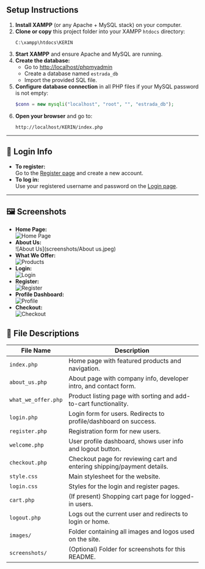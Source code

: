 
##  Setup Instructions

1. **Install XAMPP** (or any Apache + MySQL stack) on your computer.
2. **Clone or copy** this project folder into your XAMPP `htdocs` directory:
    ```
    C:\xampp\htdocs\KERIN
    ```
3. **Start XAMPP** and ensure Apache and MySQL are running.
4. **Create the database:**
    - Go to [http://localhost/phpmyadmin](http://localhost/phpmyadmin)
    - Create a database named `estrada_db`
    - Import the provided SQL file.
5. **Configure database connection** in all PHP files if your MySQL password is not empty:
    ```php
    $conn = new mysqli("localhost", "root", "", "estrada_db");
    ```
6. **Open your browser** and go to:
    ```
    http://localhost/KERIN/index.php
    ```

---

## 🔑 Login Info

- **To register:**  
  Go to the [Register page](http://localhost/KERIN/register.php) and create a new account.
- **To log in:**  
  Use your registered username and password on the [Login page](http://localhost/KERIN/login.php).

---

## 🖼️ Screenshots
- **Home Page:**  
  ![Home Page](screenshots/Homepage.jpeg)
- **About Us:**  
  ![About Us](screenshots/About us.jpeg)
- **What We Offer:**  
  ![Products](screenshots/Products.jpeg)
- **Login:**  
  ![Login](screenshots/Login.jpeg)
- **Register:**  
  ![Register](screenshots/Register.jpeg)
- **Profile Dashboard:**  
  ![Profile](screenshots/Profile.jpeg)
- **Checkout:**  
  ![Checkout](screenshots/Checkout.jpeg)

## 📄 File Descriptions

| File Name            | Description                                                                 |
|----------------------|-----------------------------------------------------------------------------|
| `index.php`          | Home page with featured products and navigation.                            |
| `about_us.php`       | About page with company info, developer intro, and contact form.            |
| `what_we_offer.php`  | Product listing page with sorting and add-to-cart functionality.            |
| `login.php`          | Login form for users. Redirects to profile/dashboard on success.            |
| `register.php`       | Registration form for new users.                                            |
| `welcome.php`        | User profile dashboard, shows user info and logout button.                  |
| `checkout.php`       | Checkout page for reviewing cart and entering shipping/payment details.     |
| `style.css`          | Main stylesheet for the website.                                            |
| `login.css`          | Styles for the login and register pages.                                    |
| `cart.php`           | (If present) Shopping cart page for logged-in users.                        |
| `logout.php`         | Logs out the current user and redirects to login or home.                   |
| `images/`            | Folder containing all images and logos used on the site.                    |
| `screenshots/`       | (Optional) Folder for screenshots for this README.                          |